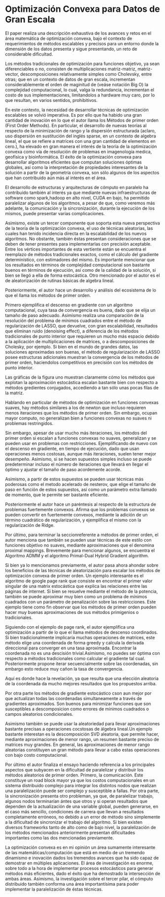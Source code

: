 


# Optimización Convexa para Datos de Gran Escala




El paper realiza una descripción exhaustiva de los avances y retos en el área matemática de optimización convexa, bajo el contexto de requerimientos de métodos escalables y precisos para un entorno donde la dimensión de los datos presenta y sigue presentando, un reto de considerable dificultad. 

Los métodos tradicionales de optimización para funciones objetivo, ya sean diferenciables o no, consisten de multiplicaciones matriz-matriz, matriz-vector, descomposiciones relativamente simples como Cholevsky, entre otras; que en un contexto de datos de gran escala, incrementan considerablemente el orden de maginitud de (veáse notación Big O) la complejidad computacional, lo cual, valga la redundancia, incrementan el costo de sus implementaciones, limitandolos a hardware muy caro, por lo que resultan, en varios sentidos, prohibitivos.

En este contexto, la necesidad de desarrollar técnicas de optimización escalables se volvió imperativa. Es por ello que ha habido una gran cantidad de inovación en lo que el autor llama los Métodos de primer orden (First Order Methods). En particular, el desarrollo de nuevas teorías al respecto de la minimización de rango y la dispersión estructurada (aclaro, uso dispersión en sustitución del inglés sparse, en un contexto de algebra lineal, el que se refiere a matrices con una gran cantidad de elementos en cero.), ha elevado en gran manera el interés de la teoría de la optimización convexa como vía de resolución de problemas en imagenología medica, geofísica y bioinformática. El éxito de la optimización convexa para desarrollar algoritmos eficientes que computan soluciones óptimas globales, así como la interpretación de propiedades interesantes de la solución a partir de la geometría convexa, son sólo algunos de los aspectos que han contribuido aún más al interés en el área.

El desarrollo de estructuras y arquitecturas de cómputo en paralelo ha contribuido también al interés ya que mediante nuevas infraestructuras de software como spark,hadoop en alto nivel, CUDA en bajo, ha permitido paralelizar algunos de los algoritmos, a pesar de que, como veremos más adelante, la comunicación y la sincronización, durante la ejecución de los mismos, puede presentar varias complicaciones. 

Asimismo, existe un tercer componente que soporta esta nueva perspectiva de la teoría de la optimización convexa, el uso de técnicas aleatorias, las cuales han tenido incidencia directa en la escalabilidad de los nuevos algoritmos. No obstante, también éstas presentan consideraciones que se deben de tener presentes para implementarlas con precisión aceptable. Entre los vértices importantes de esta vertiente están se encuentra el reemplazo de métodos  tradicionales exactos, como el cálculo del gradiente determinístico, con estimadores del mismo. Es importante mencionar que los resultados en términos de complejidad computacional son bastante buenos en términos de ejecución, así como de la calidad de la solución, si bien se llegó a ella de forma estocástica. Otro mencionado por el autor es el de aleatorización de rutinas básicas de algebra lineal.



Posteriormente, el autor hace un desarrollo y análisis del ecosistema de lo que el llama los métodos de primer orden. 

Primero ejemplifica el descenso en gradiente con un algoritmo computacional, cuya tasa de convergencia es buena, dado que se elija un tamaño de paso adecuado. Asimismo realiza una comparación de la resolución del problema de mínimos cuadrados entre el método de regularización de LASSO, que devuelve, con gran escalabilidad, resultados que eliminan ruido (denoising effect), a diferencia de los métodos tradicionales de punto interior que requieren un mucho más espacio debido a la aplicación de multiplicaciones de matrices, o a descomposiciones de Cholesky, por ejemplo. Si bien en el mundo de grandes datos, las soluciones aproximadas son buenas, el método de regularización de LASSO posee estructuras adicionales muestran la convergencia de los métodos de primer orden, haciendolos competitivos en precisión con los métodos de punto interior.

Las gráficas de la figura uno muestran claramente cómo los métodos que explotan la aproximación estocástica escalan bastante bien con respecto a métodos gredientes conjugados, accediendo a tan sólo unas pocas filas de la matriz.

Hablando en particular de métodos de optimización en funciones convexas suaves, hay métodos similares a los de newton que incluso requieren menos iteraciones que los métodos de primer orden. Sin embargo, ocupan mayor computo, no generalizan bien a funciones convexas no suaves ni problemas restringidos.

Sin embargo, apesar de usar mucho más iteraciones, los métodos del primer orden si escalan a funciones convexas no suaves, generalizan y se pueden usar en problemas con restricciones. Ejemplificando de nuevo con el descenso en gradiente, en tiempo de ejecución, dado que usan operaciones menos costosas, aunque más iteraciones, suelen tener mejor desempeño. Asimismo, si se hacen supuestos simples incluso se puede predeterminar incluso el número de iteraciones que llevará en llegar el óptimo y ajustar el tamaño de paso acordemente acorde. 

Asimismo, a partir de estos supuestos se pueden usar técnicas más poderosas como el metodo acelerado de nesterov, que elige el tamaño de paso en función de estos supuestos, así como un parámetro extra llamado de momento, que le permite ser bastante eficiente. 

Posteriormente el autor hace un paréntesis al respecto de la estructura de problemas fuertemente convexos. Afirma que los problemas convexos se pueden convertir en fuertemente convexos, mediante la adición de un término cuadrático de regularización, y ejemplifica el mismo con la regularización de Ridge.

Por último, para terminar la seccionreferente a métodos de primer orden, el autor menciona que también se pueden usar técnicas de este estilo con funciones objetivo no suaves, mediante aproximaciones que el denomina proximal mappings. Brevemente para mencionar algunos, se encuentra el Algoritmo ADMM y el algoritmo Primal-Dual Hybrid Gradient algorithm.


Si bien ya lo mencionamos previamente, el autor pasa ahora ahondar sobre los beneficios de las técnicas de aleatorización para escalar los métodos de optimización convexa de primer orden. Un ejemplo interesante es el algoritmo de google page rank que consiste en encontrar el primer valor singular de una matrix estocástica que explica las relaciones entre las páginas de internet. Si bien se resuelve mediante el método de la potencia, también se puede aproximar muy bien como un problema de mínimos cuadrados con un parámetro de penalización sobre las restricciones. Este ejemplo tiene como fin observar que los métodos de primer orden pueden hacer muy buenas aproximaciones de sus métodos primigenios o tradicionales. 

Siguiendo con el ejemplo de page rank, el autor ejemplifica una optimización a partir de lo que el llama métodos de descenso coordinados. Si bien tradicionalmente implicaría muchas operaciones de matrices, este método elige una coordenada de forma greedy y calcula la derivada direccional para converger en una tasa aproximada. Encontrar la coordenada no es una descisión trivial.Asimismo, no puedes ser óptima con respecto a métodos tradicionales como calcular el gradiente tal cual. Posteriormente propone iterar secuencialmente sobre las coordenadas, sin embargo esto reduce muy cañon la tasa de convergencia. 

Aquí es donde hace la revelación, ya que resulta que una elección aleatoria de la coordenada da mucho mejores resultados que los propuestos arriba.

Por otra parte los métodos de gradiente estocástico cson aun mejor por que actualizan todas las coordenadas simultaneamente a través de gradientes aproximados. Son buenos para minimizar funciones que son susceptibles a descomposicion como errores de mínimos cuadrados o campos aleatorios condicionales. 

Asimismo también se puede usar la aleatoriedad para llevar aproximaciones bastante precisas a operaciones cocstosas de álgebra lineal.Un ejemplo bastante interestan es la descomposición SVD aleatoria, que permite hacer, mediante aproximaciones de menor rango, un resumen bastante preciso de matrices muy grandes. En general, las aproximaciones de menor rango aleatorias constituyen un gran método para llevar a cabo estas operaciones con bajo costo computacional.


Por último el autor finaliza el ensayo haciendo referencia a los principales aspectos que subyacen en la dificultad de paralelizar y distribuir los métodos aleatorios de primer orden. Primero, la comunicación. Este constituye un road block mayor ya que los costos computacionales en un sistema distribuido complejo para integrar los distintos nodos que realizan una paralelización puede ser complejo y susceptible a fallas. Por otra parte, la sincronización presenta otro probleman, ya que, de paralelizar trabajo, algunos nodos terminarían ántes que otros y si operan resultados que dependen de la actualización de una variable global, pueden generarse, en el caso más sencillo, condiciones de carrera que llevan a resultados completamente erróneos, no debido a un error de método sino simplemente a la dificultad de sincronizar el trabajo del algoritmo. Si bien existen diversos frameworks tanto de alto como de bajo nivel, la paralelización de los métodos mencionados anteriormente presentan dificultades importantes como las dos mencionadas previamente. 


La optimización convexa es en mi opinión un área sumamente interesante de las matemáticas/computación que está en medio de un tremendo dinamismo e inovación dados los tremendos avances que ha sido capaz de demostrar en múltiples aplicaciones. El área de investigación es enorme, sobre todo a la hora de implementar procesos estocásticos para generar métodos más eficientes, dado el éxito que ha demostrado la intersección de ambas áreas. Asimismo, la investigación sobre el tercer pilar, el cómputo distribuido también conforma una área importantísima para poder implementar la paralelización de éstas técnicas. 

